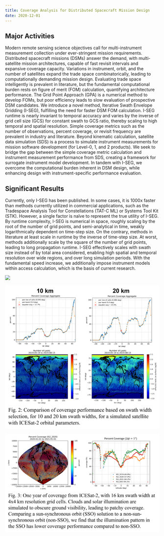 ```yaml
---
title: Coverage Analysis for Distributed Spacecraft Mission Design
date: 2020-12-01
---
```




<!--more-->

## Major Activities

Modern remote sensing science objectives call for multi-instrument measurement collection under
ever-stringent mission requirements. Distributed spacecraft missions (DSMs) answer the demand, with
multi-satellite mission architectures, capable of fast revisit intervals and expansive coverage capacity.
Variations in instrument, orbit, and the number of satellites expand the trade space combinatorically,
leading to computationally demanding mission design. Evaluating trade space intelligently is prevalent in
literature, but the fundamental computational burden rests on figure of merit (FOM) calculation,
quantifying architecture performance. The Grid Point Approach (GPA) is a numerical method to develop
FOMs, but poor efficiency leads to slow evaluation of prospective DSM candidates. We introduce a
novel method, Iterative Swath Envelope Gridding (I-SEG), fulfilling the need for faster DSM FOM
calculation. I-SEG runtime is nearly invariant to temporal accuracy and varies by the inverse of grid cell
size (GCS) for constant swath to GCS ratio, thereby scaling to high temporal and spatial resolution.
Simple coverage metrics such as the number of observations, percent coverage, or revisit frequency are
prevalent in industry and literature. Beyond kinematic calculation, satellite data simulation (SDS) is a
process to simulate instrument measurements for mission software development (for Level-0, 1, and 2
products). We seek to bridge the gap between the simple coverage metric calculation and instrument
measurement performance from SDS, creating a framework for surrogate instrument model
development. In tandem with I-SEG, we overcome the computational burden inherent in DSM design,
while enhancing design with instrument-specific performance evaluation.

## Significant Results

Currently, only I-SEG has been published. In some cases, it is 1000x faster than methods currently
utilized in commercial applications, such as the Tradespace Analysis Tool for Constellations (TAT-C ML)
or Systems Tool Kit (STK). However, a single factor is naïve to represent the true utility of I-SEG. By
runtime complexity, I-SEG is numerical in space, roughly scaling by the root of the number of grid points,
and semi-analytical in time, weakly logarithmically dependent on time-step size. On the contrary,
methods in literature at least scale in runtime by the inverse of time-step size. At worst, methods
additionally scale by the square of the number of grid points, leading to long propagation runtime. I-SEG
effectively scales with swath size instead of by total area considered, enabling high spatial and temporal
resolution over wide regions, and over long simulation periods. With the fundamental speed increase,
we additionally impose instrument models within access calculation, which is the basis of current
research.

![](Fig1-LS8_1orbit)

![](Fig2-num_looks.png)

![](Fig3-IS2_coverage.png)


